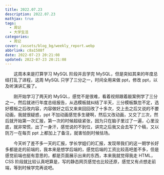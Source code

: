 ```yaml
---
title: 2022.07.23
description: 2022.07.23
mathjax: true
tags:
  - 周记
  - 大学生活
categories:
  - 周记
cover: /assets/blog_bg/weekly_report.webp
abbrlink: c8a1588f
date: 2022-07-23 20:21:08
updated: 2022-07-23 20:21:08
---
```


&emsp;&emsp;这周本来是打算学习 MySQL 阶段并且学完 MySQL，但是突如其来的年度总结打乱了进程，这周 MySQL 只学了三分之一，时间全用来做 ppt，修改 ppt，以及听演讲汇报了。

&emsp;&emsp;刚开始学习了两天的 MySQL，感觉不是很难，看着视频跟着敲案例学了三分之一，然后就进行年度总结报告，从选模板就纠结了半天，三分模板飘忽不定，选好模板之后改内容，内容做好之后又来来回回改了十多次，交上去之后又说的不要动画，我就很疑惑，ppt 不加动画感觉多生硬啊，然后又改动画，又交了三次，然后就开始第一次汇报，第一次的时候超级紧张，因为只在脑子里过了一遍，心里没底，就非常慌，出了一身汗，感觉说的不到位，讲完之后我又会去写了个稿，又以防万一在每页 ppt 上都加上了备注，就害怕到时候怯场。

&emsp;&emsp;今天听了差不多一天的汇报，学长学姐们的汇报，发现带我们的这一期学长好多都是走的前端的，我本来是想学后端的，感觉后端的工资比较高吧差不多，但是感觉前端也挺有意思的，都是页面展示出来的东西，本来我就觉得我走 HTML，CSS 阶段就比较认真吧算是，写的静态网页感觉也比较还原，感觉又有点想走前端，等到时候学完再说吧。
